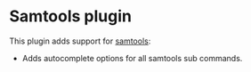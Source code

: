 # Samtools plugin

This plugin adds support for [samtools](http://www.htslib.org/):

- Adds autocomplete options for all samtools sub commands.
